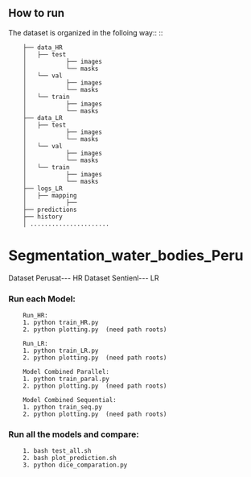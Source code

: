 

How to run
----------
The dataset is organized in the folloing way::
::

        ├── data_HR
        │   ├── test
        │           ├── images
        │           └── masks
        │   └── val
        │           ├── images
        │           └── masks
        │   └── train
        │           ├── images
        │           └── masks
        ├── data_LR
        │   ├── test
        │           ├── images
        │           └── masks
        │   └── val
        │           ├── images
        │           └── masks
        │   └── train
        │           ├── images
        │           └── masks
        ├── logs_LR
        │   ├── mapping
        │           ├── 
        ├── predictions
        ├── history
        │ ......................

# Segmentation_water_bodies_Peru
Dataset Perusat--- HR
Dataset Sentienl--- LR


### Run each Model:
        Run_HR: 
        1. python train_HR.py
        2. python plotting.py  (need path roots)

        Run_LR: 
        1. python train_LR.py
        2. python plotting.py  (need path roots)

        Model Combined Parallel: 
        1. python train_paral.py
        2. python plotting.py  (need path roots)

        Model Combined Sequential: 
        1. python train_seq.py
        2. python plotting.py  (need path roots)

### Run all the models and compare:
        1. bash test_all.sh
        2. bash plot_prediction.sh
        3. python dice_comparation.py
